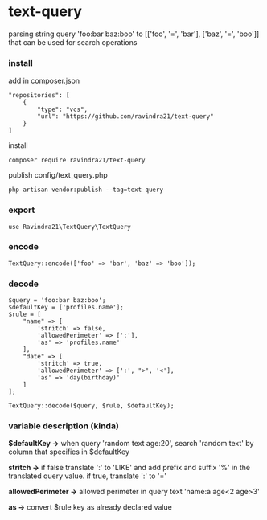 ﻿# text-query
parsing string query 'foo:bar baz:boo' to [['foo', '=', 'bar'], ['baz', '=', 'boo']] that can be used for search operations

### install
add in composer.json
```
"repositories": [
    {
        "type": "vcs",
        "url": "https://github.com/ravindra21/text-query"
    }
]
```
install
```
composer require ravindra21/text-query
```
publish config/text_query.php
```
php artisan vendor:publish --tag=text-query
```
### export
```
use Ravindra21\TextQuery\TextQuery
```
### encode
```
TextQuery::encode(['foo' => 'bar', 'baz' => 'boo']);
```

### decode

```
$query = 'foo:bar baz:boo';
$defaultKey = ['profiles.name'];
$rule = [
    "name" => [
        'stritch' => false,
        'allowedPerimeter' => [':'],
        'as' => 'profiles.name'
    ],
    "date" => [
        'stritch' => true,
        'allowedPerimeter' => [':', ">", '<'],
        'as' => 'day(birthday)'
    ]
];

TextQuery::decode($query, $rule, $defaultKey);
```

### variable description (kinda)

**$defaultKey ->** when query 'random text age:20', search 'random text' by column that specifies in $defaultKey

**stritch ->** if false translate ':' to 'LIKE' and add prefix and suffix '%' in the translated query value. if true, translate ':' to '='

**allowedPerimeter ->** allowed perimeter in query text 'name:a age<2 age>3'

**as ->** convert $rule key as already declared value
